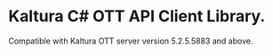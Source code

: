 # Kaltura C# OTT API Client Library.
Compatible with Kaltura OTT server version 5.2.5.5883 and above.
